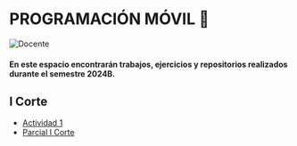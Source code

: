 # PROGRAMACIÓN MÓVIL  📱

![Docente](https://img.shields.io/badge/Docente-Jesús_Ariel_González_Bonilla-%23FF0000.svg?style=for-the-badge&logo=Docente)

#### En este espacio encontrarán trabajos, ejercicios y repositorios realizados durante el semestre 2024B.

## I Corte

- [Actividad 1](Actividad_1/C1-A2_Tendencia_emergente_tecnologia_movil)
- [Parcial I Corte](PArcial_I_Corte/moviles-cam-corte-1-9022224105)



